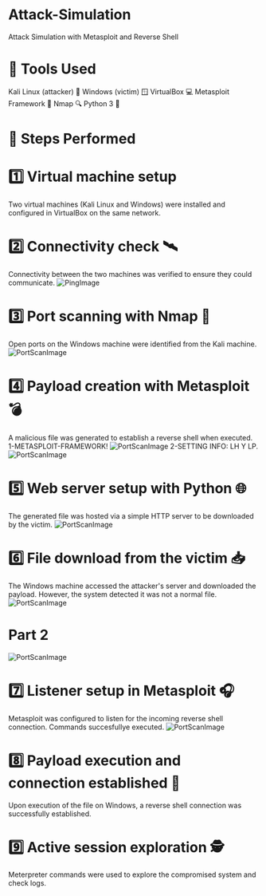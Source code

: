 # Attack-Simulation
Attack Simulation with Metasploit and Reverse Shell
# 🧰 Tools Used
Kali Linux (attacker) 🐉
Windows (victim) 🪟
VirtualBox 💻
Metasploit Framework 🎯
Nmap 🔍
Python 3 🐍

# 🧪 Steps Performed
# 1️⃣ Virtual machine setup
Two virtual machines (Kali Linux and Windows) were installed and configured in VirtualBox on the same network.

# 2️⃣ Connectivity check 🛰️
Connectivity between the two machines was verified to ensure they could communicate.
![PingImage](PingFromKali.png)
# 3️⃣ Port scanning with Nmap 🔎
Open ports on the Windows machine were identified from the Kali machine.
![PortScanImage](SCANnmap.png)

# 4️⃣ Payload creation with Metasploit 💣
A malicious file was generated to establish a reverse shell when executed.
1-METASPLOIT-FRAMEWORK!
![PortScanImage](Excecuting-Meta-Exploit-Multihandler.png)
2-SETTING INFO: LH Y LP.
![PortScanImage](SET-INFO-META-ATTACK.png)

# 5️⃣ Web server setup with Python 🌐
The generated file was hosted via a simple HTTP server to be downloaded by the victim.
![PortScanImage](PYTHON-SERVER.png)

# 6️⃣ File download from the victim 📥
The Windows machine accessed the attacker's server and downloaded the payload. However, the system detected it was not a normal file. 
![PortScanImage](SitioWEB.png)
# Part 2
![PortScanImage](Descarga.png)

# 7️⃣ Listener setup in Metasploit 🎧
Metasploit was configured to listen for the incoming reverse shell connection. Commands succesfullye executed. 
![PortScanImage](CONEXION-KALI-ESTABLISHED.png)

# 8️⃣ Payload execution and connection established 🔌
Upon execution of the file on Windows, a reverse shell connection was successfully established.

# 9️⃣ Active session exploration 🕵️
Meterpreter commands were used to explore the compromised system and check logs.
